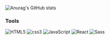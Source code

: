 

![Anurag's GitHub stats](https://github-readme-stats.vercel.app/api?username=HongTaeHoon&show_icons=true&theme=radical)



### Tools

<img alt="HTML5" src ="https://img.shields.io/badge/HTML5-E34F26.svg?&style=for-the-badge&logo=HTML5&logoColor=white"/> <img alt="css3" src ="https://img.shields.io/badge/css3-1572B6.svg?&style=for-the-badge&logo=css3&logoColor=white"/> <img alt="JavaScript" src ="https://img.shields.io/badge/JavaScript-F7DF1E.svg?&style=for-the-badge&logo=JavaScript&logoColor=white"/> <img alt="React" src ="https://img.shields.io/badge/react-61DAFB.svg?&style=for-the-badge&logo=react&logoColor=white"/> <img alt="Sass" src ="https://img.shields.io/badge/sass-CC6699.svg?&style=for-the-badge&logo=sass&logoColor=white"/><br/>
